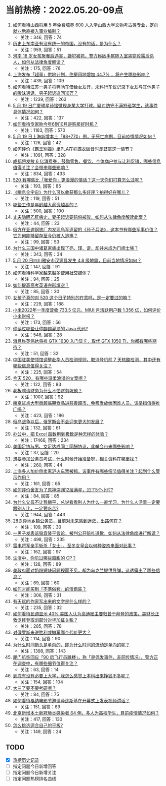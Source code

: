 # 当前热榜：2022.05.20-09点
1. [如何看待山西将用 5 年免费培养 600 人入学山西大学文物考古类专业，定向就业后直接入事业编制？](https://www.zhihu.com/question/533363662)
    * 关注：346, 回答：74
2. [历史上东南亚有没有统一的帝国，没有的话，是为什么？](https://www.zhihu.com/question/35951578)
    * 关注：959, 回答：51
3. [河南 18 岁女孩聚餐后遇害，嫌犯被抓，警方称凶手尾随入室盗窃败露后杀人，如何从法律角度解读？](https://www.zhihu.com/question/533304597)
    * 关注：175, 回答：76
4. [上海发布「超量」供地计划，住房用地增加 44.7% ，将产生哪些影响？](https://www.zhihu.com/question/533239624)
    * 关注：439, 回答：109
5. [如何看待江苏一男子将奔驰车借给女友开，未料行车仪记录下女友与其他男子的暧昧通话，男子起诉追回10万？](https://www.zhihu.com/question/533545738)
    * 关注：1239, 回答：263
6. [5 月 19 日广厦球星孙铭徽现身某大学打球，疑对防守不满怒砸学生，该事件具体情况如何？](https://www.zhihu.com/question/533524942)
    * 关注：422, 回答：137
7. [如何看待专家称今年6到10月是购房好时机？](https://www.zhihu.com/question/533559865)
    * 关注：1183, 回答：570
8. [5 月 19 日上海新增本土「88+770」例，无死亡病例，目前疫情情况如何？](https://www.zhihu.com/question/533673173)
    * 关注：126, 回答：42
9. [如何评价《霸王别姬》里PLA在程蝶衣破音时却鼓掌这一情节？](https://www.zhihu.com/question/22285509)
    * 关注：1091, 回答：328
10. [成都将发放 6 亿消费券，鼓励零售、餐饮、个体商户参与让利促销，哪些信息值得关注？会带来哪些影响？](https://www.zhihu.com/question/532585015)
    * 关注：834, 回答：433
11. [520 有哪些比「我爱你」更浪漫的情话？这一天你们打算怎么过呢？](https://www.zhihu.com/question/533655297)
    * 关注：193, 回答：85
12. [《瞬息全宇宙》为什么可以收获那么多好评？拍得好在哪儿？](https://www.zhihu.com/question/533111162)
    * 关注：119, 回答：51
13. [哪些工作是年龄越大薪资越高的？](https://www.zhihu.com/question/533169403)
    * 关注：500, 回答：100
14. [丈夫隐瞒乙肝病史，妻子起诉要赔偿被驳，如何从法律角度解读此案？](https://www.zhihu.com/question/533555912)
    * 关注：44, 回答：23
15. [俄方在亚速钢铁厂内发现乌军遗留的《孙子兵法》，这本书有哪些军事价值？它为何能够留存至今仍被人追捧？](https://www.zhihu.com/question/533626266)
    * 关注：99, 回答：53
16. [为什么三国中诸葛家族出现了亮、瑾、诞，却并未成为门阀士族？](https://www.zhihu.com/question/23114629)
    * 关注：343, 回答：34
17. [5 月 20 日四川雅安市汉源县发生 4.8 级地震，目前当地情况如何？](https://www.zhihu.com/question/533677121)
    * 关注：147, 回答：91
18. [如何看待科学家越来越多使用社交媒体？](https://www.zhihu.com/question/533218527)
    * 关注：94, 回答：25
19. [如何提高高考英语完形填空？](https://www.zhihu.com/question/35890667)
    * 关注：85, 回答：30
20. [女孩子真的对 520 这个日子特别的在意吗，是一定要过的嘛？](https://www.zhihu.com/question/460464428)
    * 关注：229, 回答：188
21. [小米2022年一季度营收 733.5 亿元，MIUI 月活跃用户数 1.356 亿，如何评价小米财报？](https://www.zhihu.com/question/533612259)
    * 关注：173, 回答：56
22. [你读过哪些让你醍醐灌顶的 Java 代码?](https://www.zhihu.com/question/459009825)
    * 关注：548, 回答：28
23. [消息称英伟达将推 GTX 1630 入门显卡，取代 GTX 1050 Ti，你都有哪些期待？](https://www.zhihu.com/question/533423043)
    * 关注：51, 回答：32
24. [中国驻美使领馆调整赴华人员检测规则，取消登机前 7 天核酸检测，其中还有哪些信息值得关注？](https://www.zhihu.com/question/533430493)
    * 关注：225, 回答：54
25. [今天 520，有哪些温柔浪漫的文案呢？](https://www.zhihu.com/question/460431249)
    * 关注：122, 回答：83
26. [老板聘请财务为什么不怕财务坑他？](https://www.zhihu.com/question/308847003)
    * 关注：1007, 回答：92
27. [南京试点大型商超临期食品进慈善超市，免费发放给困难人员，该举措值得推广吗？](https://www.zhihu.com/question/533209810)
    * 关注：423, 回答：186
28. [俄乌战争以后，俄罗斯会不会迎来更大的发展？](https://www.zhihu.com/question/531943394)
    * 关注：132, 回答：61
29. [办公中，把 Excel 函数用到极致是种怎样的体验？](https://www.zhihu.com/question/32248335)
    * 关注：17466, 回答：234
30. [美国足协与男、女足达成同工同酬协议，此举会带来哪些影响？](https://www.zhihu.com/question/518198457)
    * 关注：37, 回答：20
31. [想要参加公务员考试，什么时候开始准备呀，相关资料在哪里找？](https://www.zhihu.com/question/518258980)
    * 关注：260, 回答：44
32. [上海多人加价倒卖离沪火车票被抓，该事件有哪些细节值得关注？起到什么警示作用？](https://www.zhihu.com/question/533263681)
    * 关注：161, 回答：65
33. [如何评价舍友为了原神深渊12层满星，凹了5个小时?](https://www.zhihu.com/question/533428570)
    * 关注：84, 回答：85
34. [为什么父母不让我躺平，总说看看别人为什么一直学习，为什么人活着一定要跟别人比，一定要吃苦?](https://www.zhihu.com/question/533509957)
    * 关注：944, 回答：443
35. [28岁异地乡镇公务员，目前对未来感到迷茫，出路何在？](https://www.zhihu.com/question/530968019)
    * 关注：109, 回答：30
36. [一男子发表诋毁袁隆平言论，被判公开赔礼道歉，如何从法律角度进行解读？](https://www.zhihu.com/question/533531290)
    * 关注：498, 回答：235
37. [雷电将军亲手斩杀「女士」，至冬女皇会以何种姿态来面对此事？](https://www.zhihu.com/question/486402715)
    * 关注：162, 回答：97
38. [生活中，你见过哪些超甜的 CP？](https://www.zhihu.com/question/533410313)
    * 关注：128, 回答：89
39. [美政府面对奶粉短缺问题视而不见，却为乌克兰提供导弹，这透露出了哪些信息？](https://www.zhihu.com/question/533295506)
    * 关注：69, 回答：60
40. [如何才能买到「不落俗套」的情侣装？](https://www.zhihu.com/question/31152530)
    * 关注：306, 回答：31
41. [有天赋的作家写出来的文字是什么样的？](https://www.zhihu.com/question/526079999)
    * 关注：235, 回答：32
42. [如何看待民调显示 40% 美国人认为高通胀主要归咎于拜登的政策，美财长正敦促拜登取消部分对华加征关税？](https://www.zhihu.com/question/533511561)
    * 关注：285, 回答：78
43. [对俄罗斯来说胜利或撤军哪个代价更大？](https://www.zhihu.com/question/533503577)
    * 关注：114, 回答：90
44. [为什么时间箭头是单向的，即为什么时间的流动是单向的呢？](https://www.zhihu.com/question/31244369)
    * 关注：1398, 回答：143
45. [厦门航空回应「90 后飞行员跳楼」，称「是偶发事件，非网传情况」，警方正在调查中，有哪些细节值得关注？](https://www.zhihu.com/question/533640073)
    * 关注：63, 回答：14
46. [到底有没有必要上大学，我怎么感觉上本科出来挣钱不多呢？](https://www.zhihu.com/question/533196360)
    * 关注：154, 回答：104
47. [大三了要不要考研呢？](https://www.zhihu.com/question/533513494)
    * 关注：84, 回答：75
48. [如何看待戛纳电影节邀请泽连斯基在开幕式上发表视频讲话？](https://www.zhihu.com/question/533340440)
    * 关注：151, 回答：69
49. [北京新增本土新冠肺炎感染者 64 例，多人为高校学生，目前疫情情况如何？](https://www.zhihu.com/question/533597142)
    * 关注：417, 回答：130
50. [怎么挑选适合自己的平板?](https://www.zhihu.com/question/488901186)
    * 关注：149, 回答：24
## TODO
* [x] [热榜历史记录](hot_history/AllHot.md)
* [ ] 指定问题今日新增回答
* [ ] 指定问题今日新增关注
* [ ] 指定问题热榜排名曲线
